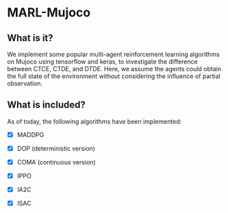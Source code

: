 # MARL-Mujoco

## What is it?
We implement some popular multi-agent reinforcement learning algorithms on Mujoco using tensorflow and keras, to investigate the difference between CTCE, CTDE, and DTDE. Here, we assume the agents could obtain the full state of the environment without considering the influence of partial observation.

## What is included?
As of today, the following algorithms have been implemented:
- [x] MADDPG
- [x] DOP (deterministic version)
- [x] COMA (continuous version)
- [x] IPPO
- [x] IA2C
- [x] ISAC


